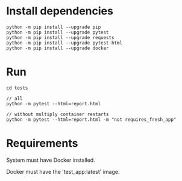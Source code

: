 # Install dependencies
```shell
python -m pip install --upgrade pip
python -m pip install --upgrade pytest
python -m pip install --upgrade requests
python -m pip install --upgrade pytest-html
python -m pip install --upgrade docker
```

# Run
```shell
cd tests

// all
python -m pytest --html=report.html

// without multiply container restarts
python -m pytest --html=report.html -m "not requires_fresh_app"
```

# Requirements
System must have Docker installed.

Docker must have the 'test_app:latest' image.
